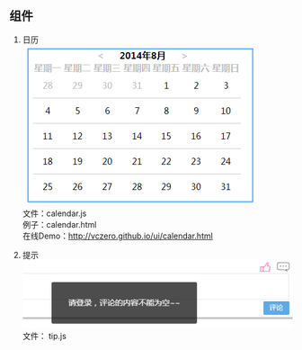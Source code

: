 组件
----------------------- 
1. 日历       
![日历](./imgs/calendar.png)    
文件：calendar.js    
例子：calendar.html     
在线Demo：http://vczero.github.io/ui/calendar.html

2. 提示        
![提示](./imgs/tip.png)     
文件： tip.js
   

